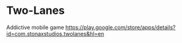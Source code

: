 # Two-Lanes
Addictive mobile game
https://play.google.com/store/apps/details?id=com.stonaxstudios.twolanes&hl=en
